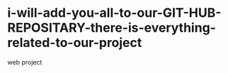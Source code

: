 # i-will-add-you-all-to-our-GIT-HUB-REPOSITARY-there-is-everything-related-to-our-project
web project
